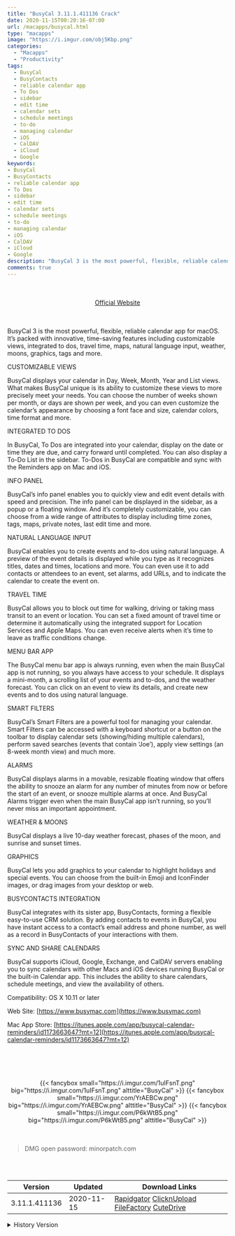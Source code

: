 ```yaml
---
title: "BusyCal 3.11.1.411136 Crack"
date: 2020-11-15T00:20:16-07:00
url: /macapps/busycal.html
type: "macapps"
image: "https://i.imgur.com/obj5Kbp.png"
categories:
  - "Macapps"
  - "Productivity"
tags:
  - BusyCal
  - BusyContacts
  - reliable calendar app
  - To Dos
  - sidebar
  - edit time
  - calendar sets
  - schedule meetings
  - to-do
  - managing calendar
  - iOS
  - CalDAV
  - iCloud
  - Google
keywords:
- BusyCal
- BusyContacts
- reliable calendar app
- To Dos
- sidebar
- edit time
- calendar sets
- schedule meetings
- to-do
- managing calendar
- iOS
- CalDAV
- iCloud
- Google
description: "BusyCal 3 is the most powerful, flexible, reliable calendar app for macOS. It’s packed with innovative, time-saving features including customizable views, integrated to dos, travel time, maps, natural language input, weather, moons, graphics, tags and more."
comments: true
---
```


<br/>
<br/>
<center>
<a href="https://www.busymac.com" target="blank"><div class="border border-blue-500 rounded-lg transition duration-500 
    ease-in-out w-48 text-lg text-blue-500 text-center px-2 hover:bg-blue-500 hover:text-white">
  Official Website 
</div></a>
</center>
<br/>
<br/>

BusyCal 3 is the most powerful, flexible, reliable calendar app for macOS. It’s packed with innovative, time-saving features including customizable views, integrated to dos, travel time, maps, natural language input, weather, moons, graphics, tags and more.

CUSTOMIZABLE VIEWS

BusyCal displays your calendar in Day, Week, Month, Year and List views. What makes BusyCal unique is its ability to customize these views to more precisely meet your needs. You can choose the number of weeks shown per month, or days are shown per week, and you can even customize the calendar’s appearance by choosing a font face and size, calendar colors, time format and more.

INTEGRATED TO DOS

In BusyCal, To Dos are integrated into your calendar, display on the date or time they are due, and carry forward until completed. You can also display a To-Do List in the sidebar. To-Dos in BusyCal are compatible and sync with the Reminders app on Mac and iOS.

INFO PANEL

BusyCal’s info panel enables you to quickly view and edit event details with speed and precision. The info panel can be displayed in the sidebar, as a popup or a floating window. And it’s completely customizable, you can choose from a wide range of attributes to display including time zones, tags, maps, private notes, last edit time and more.

NATURAL LANGUAGE INPUT

BusyCal enables you to create events and to-dos using natural language. A preview of the event details is displayed while you type as it recognizes titles, dates and times, locations and more. You can even use it to add contacts or attendees to an event, set alarms, add URLs, and to indicate the calendar to create the event on.

TRAVEL TIME

BusyCal allows you to block out time for walking, driving or taking mass transit to an event or location. You can set a fixed amount of travel time or determine it automatically using the integrated support for Location Services and Apple Maps. You can even receive alerts when it’s time to leave as traffic conditions change.

MENU BAR APP

The BusyCal menu bar app is always running, even when the main BusyCal app is not running, so you always have access to your schedule. It displays a mini-month, a scrolling list of your events and to-dos, and the weather forecast. You can click on an event to view its details, and create new events and to dos using natural language.

SMART FILTERS

BusyCal’s Smart Filters are a powerful tool for managing your calendar. Smart Filters can be accessed with a keyboard shortcut or a button on the toolbar to display calendar sets (showing/hiding multiple calendars), perform saved searches (events that contain ‘Joe’), apply view settings (an 8-week month view) and much more.

ALARMS

BusyCal displays alarms in a movable, resizable floating window that offers the ability to snooze an alarm for any number of minutes from now or before the start of an event, or snooze multiple alarms at once. And BusyCal Alarms trigger even when the main BusyCal app isn’t running, so you’ll never miss an important appointment.

WEATHER & MOONS

BusyCal displays a live 10-day weather forecast, phases of the moon, and sunrise and sunset times.

GRAPHICS

BusyCal lets you add graphics to your calendar to highlight holidays and special events. You can choose from the built-in Emoji and IconFinder images, or drag images from your desktop or web.

BUSYCONTACTS INTEGRATION

BusyCal integrates with its sister app, BusyContacts, forming a flexible easy-to-use CRM solution. By adding contacts to events in BusyCal, you have instant access to a contact’s email address and phone number, as well as a record in BusyContacts of your interactions with them.

SYNC AND SHARE CALENDARS

BusyCal supports iCloud, Google, Exchange, and CalDAV servers enabling you to sync calendars with other Macs and iOS devices running BusyCal or the built-in Calendar app. This includes the ability to share calendars, schedule meetings, and view the availability of others.

Compatibility: OS X 10.11 or later

Web Site: [https://www.busymac.com](https://www.busymac.com)

Mac App Store: [https://itunes.apple.com/app/busycal-calendar-reminders/id1173663647?mt=12](https://itunes.apple.com/app/busycal-calendar-reminders/id1173663647?mt=12)

<br/>
<br/>
<script async src="https://pagead2.googlesyndication.com/pagead/js/adsbygoogle.js"></script>
<ins class="adsbygoogle"
     style="display:block; text-align:center;"
     data-ad-layout="in-article"
     data-ad-format="fluid"
     data-ad-client="ca-pub-8746275014476192"
     data-ad-slot="5144997159"></ins>
<script>
     (adsbygoogle = window.adsbygoogle || []).push({});
</script>
<br/>
<br/>


<center>

<div class="w-full grid grid-cols-3 flex gap-2">
{{< fancybox small="https://i.imgur.com/1uIFsnT.png" big="https://i.imgur.com/1uIFsnT.png" alttitle="BusyCal" >}}
{{< fancybox small="https://i.imgur.com/YrAEBCw.png" big="https://i.imgur.com/YrAEBCw.png" alttitle="BusyCal" >}}
{{< fancybox small="https://i.imgur.com/P6kWtB5.png" big="https://i.imgur.com/P6kWtB5.png" alttitle="BusyCal" >}}
</div>

</center>

<br/>
<br/>


> DMG open password: minorpatch.com

<br/>

<br/>
<div id="history_version" class="history_version">

| Version | Updated | Download Links |
| ---- | ---- | ---- |
| 3.11.1.411136 | 2020-11-15 | [Rapidgator](https://ouo.io/jZ06uR)   [ClicknUpload](https://ouo.io/UsYH0J)   [FileFactory](https://ouo.io/4HWKOF)   [CuteDrive](https://ouo.io/Z1Ltnc) |
<details>
<summary>History Version</summary>

| Version | Updated | Download Links |
| ---- | ---- | ---- |
| 3.11.1.411130 | 2020-11-13 | [Rapidgator](https://ouo.io/A6EaL9m)   [ClicknUpload](https://ouo.io/fGjnuqC)   [FileFactory](https://ouo.io/NhtaCTh)   [CuteDrive](https://ouo.io/u3UbeN) |
| 3.11.411126 | 2020-11-12 | [Rapidgator](https://ouo.io/XzO7NN)   [ClicknUpload](https://ouo.io/hd2jI8)   [FileFactory](https://ouo.io/dZamJc)   [CuteDrive](https://ouo.io/pO01Mh) |
| 3.11.411123 | 2020-11-09 | [Rapidgator](https://ouo.io/SuS6dF)   [ClicknUpload](https://ouo.io/c3kC4L)   [FileFactory](https://ouo.io/G6wM0DK)   [CuteDrive](https://ouo.io/tY6NL9n) |
| 3.11.411120 | 2020-11-08 | [Rapidgator](https://ouo.io/nFY662)   [ClicknUpload](https://ouo.io/W1Absw)   [FileFactory](https://ouo.io/LKvShfq)   [CuteDrive](https://ouo.io/XEjFxY) |
| 3.11.411115 | 2020-11-07 | [Rapidgator](https://ouo.io/2G4Pkq)   [ClicknUpload](https://ouo.io/s5ftpC)   [FileFactory](https://ouo.io/M3e5Dv)   [CuteDrive](https://ouo.io/UPuwdM) |
| 3.10.4.401052 | 2020-09-12 | [UsersCloud](https://ouo.io/pu3m2CE)   [ClicknUpload](https://ouo.io/2aq99n)   [FileFactory](https://ouo.io/jG1iJN)   [CuteDrive](https://ouo.io/uCk1y1) |
| 3.10.3.401049 | 2020-09-05 | [UsersCloud](https://ouo.io/qTeKm3)   [ClicknUpload](https://ouo.io/v2qvtR)   [FileFactory](https://ouo.io/r4rbai)   [CuteDrive](https://ouo.io/IMtThC) |
| 3.10.3.401047 | 2020-08-30 | [UsersCloud](https://ouo.io/ORDnbXs)   [ClicknUpload](https://ouo.io/lcmwvm)   [FileFactory](https://ouo.io/8hyjdH)   [CuteDrive](https://ouo.io/03AL889) |
| 3.10.3.401044 | 2020-08-28 | [UsersCloud](https://ouo.io/3UGrjd)   [ClicknUpload](https://ouo.io/J7Dljc)   [FileFactory](https://ouo.io/dB1HzSr)   [CuteDrive](https://ouo.io/47IpLq) |
| 3.10.2.401028 | 2020-07-01 | [UsersCloud](https://ouo.io/J2SWnb)   [ClicknUpload](https://ouo.io/ReT6UT)   [FileFactory](https://ouo.io/udX3uv)   [CuteDrive](https://ouo.io/xlgtTR) |
| 3.10.2 | 2020-06-27 | [UsersCloud](https://ouo.io/mEtNj3)   [ClicknUpload](https://ouo.io/BmDAWu)   [FileFactory](https://ouo.io/WBW80V)   [CuteDrive](https://ouo.io/iruOB5a) |
| 3.10.1.401021 | 2020-06-26 | [UsersCloud](https://ouo.io/FZG2vl)   [ClicknUpload](https://ouo.io/yoC3DT)   [FileFactory](https://ouo.io/uZ21452)   [CuteDrive](https://ouo.io/Y5lGde) |
| 3.10.1.401019 | 2020-06-20 | [UsersCloud](https://ouo.io/jB5WtE)   [ClicknUpload](https://ouo.io/ukGloQ)   [FileFactory](https://ouo.io/tgIWhS)   [CuteDrive](https://ouo.io/avpFwd) |
| 3.10.1.401016 | 2020-06-14 | [UsersCloud](https://ouo.io/yOZh3iC)   [ClicknUpload](https://ouo.io/NtILpF)   [FileFactory](https://ouo.io/C3heZ8)   [CuteDrive](https://ouo.io/initiO) |
| 3.10.1.401014 | 2020-06-11 | [UsersCloud](https://ouo.io/JAoll8)   [ClicknUpload](https://ouo.io/P2gKf8)   [FileFactory](https://ouo.io/iUFzXT)   [CuteDrive](https://ouo.io/V06Vcg) |
| 3.10.1 | 2020-06-05 | [UsersCloud](https://ouo.io/SFjOah)   [ClicknUpload](https://ouo.io/skq0D4)   [FileFactory](https://ouo.io/BTvbDn)   [CuteDrive](https://ouo.io/i71MGG) |
| 3.10.0.401004 | 2020-05-12 | [UsersCloud](https://ouo.io/lW9zFa)   [ClicknUpload](https://ouo.io/D1uXX1q)   [FileFactory](https://ouo.io/Xdf7gC)   [CuteDrive](https://ouo.io/i6VIWv) |
| 3.10.0.401003 | 2020-05-11 | [UsersCloud](https://ouo.io/nuP9Lo)   [ClicknUpload](https://ouo.io/nuP9Lo)   [FileFactory](https://ouo.io/LYBZv8)   [CuteDrive](https://ouo.io/dfQqR8) |
| 3.9.0 | 2020-02-19 | [UsersCloud](https://ouo.io/kM8jO1Q)   [ClicknUpload](https://ouo.io/h9an5r)   [Mega](https://ouo.io/MVTuiD)   [CuteDrive](https://ouo.io/5cxLyjF) |
| 3.8.41.384101 | 2020-02-11 | [UsersCloud](https://ouo.io/72Zj5w)   [ClicknUpload](https://ouo.io/ExDUue)   [Mega](https://ouo.io/mOAlg0)   [CuteDrive](https://ouo.io/MJ0igo) |
| 3.8.4.380407 | 2020-02-08 | [UsersCloud](https://ouo.io/jnsXtQ1)   [ClicknUpload](https://ouo.io/0rkpx1)   [Mega](https://ouo.io/sy5Vbuh)   [CuteDrive](https://ouo.io/wr2yPB) |
| 3.8.4 | 2020-02-06 | [UsersCloud](https://ouo.io/YgdqPv)   [ClicknUpload](https://ouo.io/LDRSndW)   [Mega](https://ouo.io/ZSXiQK)   [CuteDrive](https://ouo.io/gh1mb0) |
| 3.8.3 | 2020-02-02 | [UsersCloud](https://ouo.io/0HbhhT)   [ClicknUpload](https://ouo.io/Ml2THS)   [Mega](https://ouo.io/cngzDr)   [CuteDrive](https://ouo.io/OWCMzq) |
| 3.8.2 | 2020-01-18 | [UsersCloud](https://ouo.io/b5FTMs7)   [ClicknUpload](https://ouo.io/5PzeyF)   [Mega](https://ouo.io/OHAsiz)   [CuteDrive](https://ouo.io/uZ7CNH) |
</details>

</div>
